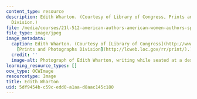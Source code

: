 ```yaml
---
content_type: resource
description: Edith Wharton. (Courtesy of Library of Congress, Prints and Photographs
  Division.)
file: /media/courses/21l-512-american-authors-american-women-authors-spring-2003/5df9454bc59cedd0a1aad8aac145c180_21l-512s03.jpg
file_type: image/jpeg
image_metadata:
  caption: Edith Wharton. (Courtesy of [Library of Congress](http://www.loc.gov/),
    [Prints and Photographs Division](http://lcweb.loc.gov/rr/print/).)
  credit: ''
  image-alt: Photograph of Edith Wharton, writing while seated at a desk.
learning_resource_types: []
ocw_type: OCWImage
resourcetype: Image
title: Edith Wharton
uid: 5df9454b-c59c-edd0-a1aa-d8aac145c180
---
```

